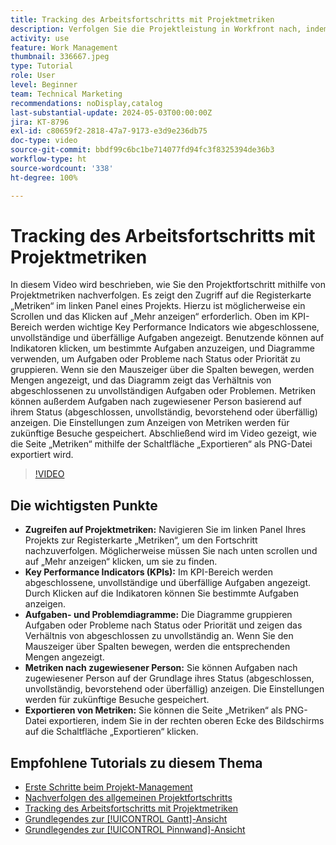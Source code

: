 ```yaml
---
title: Tracking des Arbeitsfortschritts mit Projektmetriken
description: Verfolgen Sie die Projektleistung in Workfront nach, indem Sie für eine effiziente Fortschrittsüberwachung auf der Registerkarte „Metriken“ auf KPIs, Aufgaben- und Problemdiagramme, Metriken nach zugewiesener Person und Exportoptionen zugreifen.
activity: use
feature: Work Management
thumbnail: 336667.jpeg
type: Tutorial
role: User
level: Beginner
team: Technical Marketing
recommendations: noDisplay,catalog
last-substantial-update: 2024-05-03T00:00:00Z
jira: KT-8796
exl-id: c80659f2-2818-47a7-9173-e3d9e236db75
doc-type: video
source-git-commit: bbdf99c6bc1be714077fd94fc3f8325394de36b3
workflow-type: ht
source-wordcount: '338'
ht-degree: 100%

---
```


# Tracking des Arbeitsfortschritts mit Projektmetriken

In diesem Video wird beschrieben, wie Sie den Projektfortschritt mithilfe von Projektmetriken nachverfolgen. Es zeigt den Zugriff auf die Registerkarte „Metriken“ im linken Panel eines Projekts. Hierzu ist möglicherweise ein Scrollen und das Klicken auf „Mehr anzeigen“ erforderlich. Oben im KPI-Bereich werden wichtige Key Performance Indicators wie abgeschlossene, unvollständige und überfällige Aufgaben angezeigt. Benutzende können auf Indikatoren klicken, um bestimmte Aufgaben anzuzeigen, und Diagramme verwenden, um Aufgaben oder Probleme nach Status oder Priorität zu gruppieren. Wenn sie den Mauszeiger über die Spalten bewegen, werden Mengen angezeigt, und das Diagramm zeigt das Verhältnis von abgeschlossenen zu unvollständigen Aufgaben oder Problemen. Metriken können außerdem Aufgaben nach zugewiesener Person basierend auf ihrem Status (abgeschlossen, unvollständig, bevorstehend oder überfällig) anzeigen. Die Einstellungen zum Anzeigen von Metriken werden für zukünftige Besuche gespeichert. Abschließend wird im Video gezeigt, wie die Seite „Metriken“ mithilfe der Schaltfläche „Exportieren“ als PNG-Datei exportiert wird. 


>[!VIDEO](https://video.tv.adobe.com/v/336667/?quality=12&learn=on&enablevpops=1)

## Die wichtigsten Punkte

* **Zugreifen auf Projektmetriken:** Navigieren Sie im linken Panel Ihres Projekts zur Registerkarte „Metriken“, um den Fortschritt nachzuverfolgen. Möglicherweise müssen Sie nach unten scrollen und auf „Mehr anzeigen“ klicken, um sie zu finden. 
* **Key Performance Indicators (KPIs):** Im KPI-Bereich werden abgeschlossene, unvollständige und überfällige Aufgaben angezeigt. Durch Klicken auf die Indikatoren können Sie bestimmte Aufgaben anzeigen. 
* **Aufgaben- und Problemdiagramme:** Die Diagramme gruppieren Aufgaben oder Probleme nach Status oder Priorität und zeigen das Verhältnis von abgeschlossen zu unvollständig an. Wenn Sie den Mauszeiger über Spalten bewegen, werden die entsprechenden Mengen angezeigt. 
* **Metriken nach zugewiesener Person:** Sie können Aufgaben nach zugewiesener Person auf der Grundlage ihres Status (abgeschlossen, unvollständig, bevorstehend oder überfällig) anzeigen. Die Einstellungen werden für zukünftige Besuche gespeichert. 
* **Exportieren von Metriken:** Sie können die Seite „Metriken“ als PNG-Datei exportieren, indem Sie in der rechten oberen Ecke des Bildschirms auf die Schaltfläche „Exportieren“ klicken. 



## Empfohlene Tutorials zu diesem Thema

* [Erste Schritte beim Projekt-Management](/help/manage-work/projects/getting-started-manage-a-project.md)
* [Nachverfolgen des allgemeinen Projektfortschritts](/help/manage-work/projects/track-overall-project-progress.md)
* [Tracking des Arbeitsfortschritts mit Projektmetriken](/help/manage-work/projects/track-work-progress-with-project-metrics.md)
* [Grundlegendes zur [!UICONTROL Gantt]-Ansicht](/help/manage-work/projects/understand-the-gantt-view.md)
* [Grundlegendes zur [!UICONTROL Pinnwand]-Ansicht](/help/manage-work/projects/understand-the-board-view.md)
